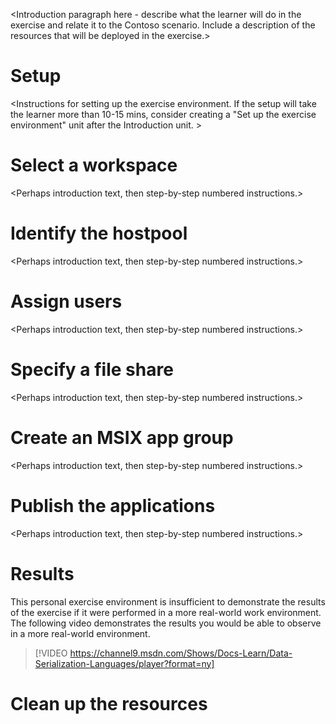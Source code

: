 <Introduction paragraph here - describe what the learner will do in the exercise and relate it to the Contoso scenario. Include a description of the resources that will be deployed in the exercise.>

# Setup

<Instructions for setting up the exercise environment. If the setup will take the learner more than 10-15 mins, consider creating a "Set up the exercise environment" unit after the Introduction unit. >

 

# Select a workspace

<Perhaps introduction text, then step-by-step numbered instructions.>

 

# Identify the hostpool

<Perhaps introduction text, then step-by-step numbered instructions.>

 

# Assign users

<Perhaps introduction text, then step-by-step numbered instructions.>

 

# Specify a file share

<Perhaps introduction text, then step-by-step numbered instructions.>

 

# Create an MSIX app group

<Perhaps introduction text, then step-by-step numbered instructions.>

 

# Publish the applications

<Perhaps introduction text, then step-by-step numbered instructions.>

 

# Results

This personal exercise environment is insufficient to demonstrate the results of the exercise if it were performed in a more real-world work environment. The following video demonstrates the results you would be able to observe in a more real-world environment. 

> [!VIDEO https://channel9.msdn.com/Shows/Docs-Learn/Data-Serialization-Languages/player?format=ny]

 

# Clean up the resources

<Advise the learners to shutdown or delete any Azure services to avoid incurring further costs in their Azure subscription.>
